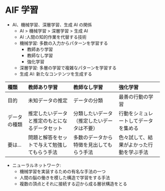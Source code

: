 # AIF 学習

- AI、機械学習、深層学習、⽣成 AI の関係
  - AI > 機械学習 > 深層学習 > ⽣成 AI
  - AI :⼈間の知的作業を代替する技術
  - 機械学習: 多数の⼊⼒からパターンを学習する
    - 教師あり学習
    - 教師なし学習
    - 強化学習
  - 深層学習: 多層の学習で複雑なパターンを学習する
  - ⽣成 AI: 新たなコンテンツを⽣成する

| 種類         | 教師あり学習                                   | 教師なし学習                               | 強化学習                                 |
| :----------- | :--------------------------------------------- | :----------------------------------------- | :--------------------------------------- |
| 目的         | 未知データの推定                               | データの分類                               | 最善の行動の学習                         |
| データの種類 | 推定したいデータと推定のもとになるデータセット | 分類したいデータ（推定したいデータは不要） | 行動をシミュレートしてデータを集める     |
| 要は...      | 問題と解答をセットで与えて勉強してもらう手法   | 多数のデータから特徴を見出してもらう手法   | 色々試して、結果がよかった行動を学ぶ手法 |

- ニューラルネットワーク:
  - 機械学習を実装するための有名な⼿法の⼀つ
  - ⼈間の脳の働きを模した構造で学習をする⼿法
  - 複数の頂点とそれに接続する辺から成る層状構造をとる

